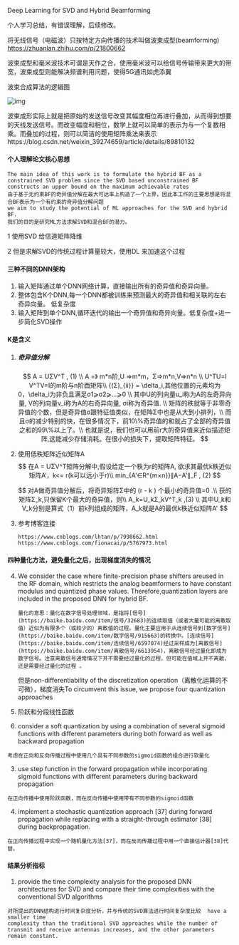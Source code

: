 Deep Learning for SVD and Hybrid Beamforming

个人学习总结，有错误理解，后续修改。

将无线信号（电磁波）只按特定方向传播的技术叫做波束成型(beamforming) https://zhuanlan.zhihu.com/p/21800662

波束成型和毫米波技术可谓是天作之合，使用毫米波可以给信号传输带来更大的带宽，波束成型则能解决频谱利用问题，使得5G通讯如虎添翼



波束合成算法的逻辑图

![img](https://img-blog.csdnimg.cn/20190504112112476.png)

波束成形实际上就是把原始的发送信号改变其幅度相位再进行叠加，从而得到想要的天线发送信号。而改变幅度和相位，数学上就可以简单的表示为与一个复数相乘。而叠加的过程，则可以简洁的使用矩阵乘法来表示https://blog.csdn.net/weixin_39274659/article/details/89810132

####   个人理解论文核心思想



```
The main idea of this work is to formulate the hybrid BF as a constrained SVD problem since the SVD based unconstrained BF constructs an upper bound on the maximum achievable rates
由于基于无约束BF的奇异值分解在最大可达率上构造了一个上界，因此本工作的主要思想是将混合BF表示为一个有约束的奇异值分解问题
we aim to study the potential of ML approaches for the SVD and hybrid BF.
我们的目的是研究ML方法求解SVD和混合BF的潜力。
```

1 使用SVD 给信道矩阵降维

2 但是求解SVD的传统过程计算量较大，使用DL 来加速这个过程

#### 三种不同的DNN架构

1. 输入矩阵通过单个DNN网络计算，直接输出所有的奇异值和奇异向量。
2. 整体包含K个DNN,每一个DNN都被训练来预测最大的奇异值和相关联的左右奇异向量。 低复杂度
3. 输入矩阵到单个DNN,循环迭代的输出一个奇异值和奇异向量。低复杂度+进一步简化SVD操作

#### K是含义

1. ##### 奇异值分解

   $$
   A = UΣV^T , (1) \\
   A =》 m*n阶,U =>m*m，Σ=>m*n,V=>n*n \\
   U^TU=I  V^TV=I的m阶与n阶酉矩阵\\
   {(Σ)_{ii}} = \delta_i,其他位置的元素均为0，\delta_i为非负且满足σ1⩾σ2⩾...⩾0 \\
   其中U的列向量u_i称为A的左奇异向量, V的列向量v_i称为A的右奇异向量, σi称为奇异值. \\
   矩阵的秩就等于非零奇异值的个数，但是奇异值σ跟特征值类似，在矩阵Σ中也是从大到小排列，\\
   而且σ的减少特别的快，在很多情况下，前10\%奇异值的和就占了全部的奇异值之和的99\%以上了。\\
   也就是说，我们也可以用前r大的奇异值来近似描述矩阵,这能减少存储消耗。在很小的损失下，提取矩阵特征。 
   $$

2. 使用低秩矩阵近似矩阵A
   $$
   在A = UΣV^T矩阵分解中,假设给定一个秩为r的矩阵A, 欲求其最优k秩近似矩阵A‘，k<= r(k可以远小于r)\\
   min_{A'∈R^{m×n}}∥A−A'∥_F  , (2)
   $$

   $$
   对A做奇异值分解后，将奇异矩阵Σ中的    (r    -     k ) 个最小的奇异值=0 .\\
   获的矩阵Σ_k,只保留K个最大的奇异值，则\\
   A_k=U_kΣ_kV^T_k ,(3) \\
   其中U_k和V_k分别是算式（1）前k列组成的矩阵，A_k就是A的最优k秩近似矩阵A'
   $$

3. 参考博客连接

   ```
   https://www.cnblogs.com/lhtan/p/7998662.html
   https://www.cnblogs.com/fionacai/p/5767973.html
   ```



#### 四种量化方法，避免量化之后，出现梯度消失的情况

4. We consider the case where finite-precision phase shifters areused in the RF domain, which restricts the analog beamformers to have constant modulus and quantized phase values. Therefore,quantization layers are included in the proposed DNN for hybrid BF.

   ```
   量化的意思：量化在数字信号处理领域，是指将[信号](https://baike.baidu.com/item/信号/32683)的连续取值（或者大量可能的离散取值）近似为有限多个（或较少的）离散值的过程。量化主要应用于从连续信号到[数字信号](https://baike.baidu.com/item/数字信号/915663)的转换中。[连续信号](https://baike.baidu.com/item/连续信号/6597074)经过采样成为[离散信号](https://baike.baidu.com/item/离散信号/6613954)，离散信号经过量化即成为数字信号。注意离散信号通常情况下并不需要经过量化的过程，但可能在值域上并不离散，还是需要经过量化的过程 。
   ```

   但是non-differentiability of the discretization operation（离散化运算的不可微），梯度消失To circumvent this issue, we propose four quantization approaches

1. 阶跃和分段线性函数

2. consider a soft quantization by using a combination of several sigmoid functions with different parameters during both forward as well as backward propagation

  ```
  考虑在正向和反向传播过程中使用几个具有不同参数的sigmoid函数的组合进行软量化
  ```

3. use step function in the forward propagation while incorporating sigmoid functions with different parameters during backward propagation

  ```
  在正向传播中使用阶跃函数，而在反向传播中使用带有不同参数的sigmoid函数
  ```

4. implement a stochastic quantization approach [37] during forward propagation while replacing with a straight-through estimator [38] during backpropagation.

  ```
  在正向传播过程中实现一个随机量化方法[37]，而在反向传播过程中用一个直接估计器[38]代替。
  ```

  

#### 结果分析指标

1. provide the time complexity analysis for the proposed DNN architectures for SVD and compare their time complexities with the conventional SVD algorithms


```
对所提出的DNN结构进行时间复杂度分析，并与传统的SVD算法进行时间复杂度比较  have a smaller time
complexity than the traditional SVD approaches while the number of transmit and receive antennas increases, and the other parameters remain constant.
```



